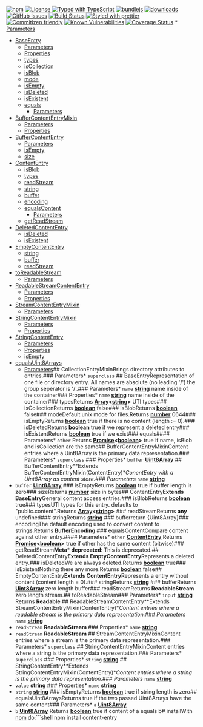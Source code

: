 [![npm](https://img.shields.io/npm/v/content-entry.svg)](https://www.npmjs.com/package/content-entry)
[![License](https://img.shields.io/badge/License-BSD%203--Clause-blue.svg)](https://opensource.org/licenses/BSD-3-Clause)
[![Typed with TypeScript](https://flat.badgen.net/badge/icon/Typed?icon=typescript\&label\&labelColor=blue\&color=555555)](https://typescriptlang.org)
[![bundlejs](https://deno.bundlejs.com/?q=content-entry\&badge=detailed)](https://bundlejs.com/?q=content-entry)
[![downloads](http://img.shields.io/npm/dm/content-entry.svg?style=flat-square)](https://npmjs.org/package/content-entry)
[![GitHub Issues](https://img.shields.io/github/issues/arlac77/content-entry.svg?style=flat-square)](https://github.com/arlac77/content-entry/issues)
[![Build Status](https://img.shields.io/endpoint.svg?url=https%3A%2F%2Factions-badge.atrox.dev%2Farlac77%2Fcontent-entry%2Fbadge\&style=flat)](https://actions-badge.atrox.dev/arlac77/content-entry/goto)
[![Styled with prettier](https://img.shields.io/badge/styled_with-prettier-ff69b4.svg)](https://github.com/prettier/prettier)
[![Commitizen friendly](https://img.shields.io/badge/commitizen-friendly-brightgreen.svg)](http://commitizen.github.io/cz-cli/)
[![Known Vulnerabilities](https://snyk.io/test/github/arlac77/content-entry/badge.svg)](https://snyk.io/test/github/arlac77/content-entry)
[![Coverage Status](https://coveralls.io/repos/arlac77/content-entry/badge.svg)](https://coveralls.io/github/arlac77/content-entry)
    *   [Parameters](#parameters)
*   [BaseEntry](#baseentry)
    *   [Parameters](#parameters-1)
    *   [Properties](#properties)
    *   [types](#types)
    *   [isCollection](#iscollection)
    *   [isBlob](#isblob)
    *   [mode](#mode)
    *   [isEmpty](#isempty)
    *   [isDeleted](#isdeleted)
    *   [isExistent](#isexistent)
    *   [equals](#equals)
        *   [Parameters](#parameters-2)
*   [BufferContentEntryMixin](#buffercontententrymixin)
    *   [Parameters](#parameters-3)
    *   [Properties](#properties-1)
*   [BufferContentEntry](#buffercontententry)
    *   [Parameters](#parameters-4)
    *   [isEmpty](#isempty-1)
    *   [size](#size)
*   [ContentEntry](#contententry)
    *   [isBlob](#isblob-1)
    *   [types](#types-1)
    *   [readStream](#readstream)
    *   [string](#string)
    *   [buffer](#buffer)
    *   [encoding](#encoding)
    *   [equalsContent](#equalscontent)
        *   [Parameters](#parameters-5)
    *   [getReadStream](#getreadstream)
*   [DeletedContentEntry](#deletedcontententry)
    *   [isDeleted](#isdeleted-1)
    *   [isExistent](#isexistent-1)
*   [EmptyContentEntry](#emptycontententry)
    *   [string](#string-1)
    *   [buffer](#buffer-1)
    *   [readStream](#readstream-1)
*   [toReadableStream](#toreadablestream)
    *   [Parameters](#parameters-6)
*   [ReadableStreamContentEntry](#readablestreamcontententry)
    *   [Parameters](#parameters-7)
    *   [Properties](#properties-2)
*   [StreamContentEntryMixin](#streamcontententrymixin)
    *   [Parameters](#parameters-8)
*   [StringContentEntryMixin](#stringcontententrymixin)
    *   [Parameters](#parameters-9)
    *   [Properties](#properties-3)
*   [StringContentEntry](#stringcontententry)
    *   [Parameters](#parameters-10)
    *   [Properties](#properties-4)
    *   [isEmpty](#isempty-2)
*   [equalsUint8Arrays](#equalsuint8arrays)
    *   [Parameters](#parameters-11)## CollectionEntryMixinBrings directory attributes to entries.### Parameters*   `superclass` &#x20;## BaseEntryRepresentation of one file or directory entry.
All names are absolute (no leading '/') the group seperator is '/'.### Parameters*   `name` **[string](https://developer.mozilla.org/docs/Web/JavaScript/Reference/Global_Objects/String)** name inside of the container### Properties*   `name` **[string](https://developer.mozilla.org/docs/Web/JavaScript/Reference/Global_Objects/String)** name inside of the container### typesReturns **[Array](https://developer.mozilla.org/docs/Web/JavaScript/Reference/Global_Objects/Array)<[string](https://developer.mozilla.org/docs/Web/JavaScript/Reference/Global_Objects/String)>** UTI types### isCollectionReturns **[boolean](https://developer.mozilla.org/docs/Web/JavaScript/Reference/Global_Objects/Boolean)** false### isBlobReturns **[boolean](https://developer.mozilla.org/docs/Web/JavaScript/Reference/Global_Objects/Boolean)** false### modeDefault unix mode for files.Returns **[number](https://developer.mozilla.org/docs/Web/JavaScript/Reference/Global_Objects/Number)** 0644### isEmptyReturns **[boolean](https://developer.mozilla.org/docs/Web/JavaScript/Reference/Global_Objects/Boolean)** true if there is no content (length := 0).### isDeletedReturns **[boolean](https://developer.mozilla.org/docs/Web/JavaScript/Reference/Global_Objects/Boolean)** true if we represent a deleted entry### isExistentReturns **[boolean](https://developer.mozilla.org/docs/Web/JavaScript/Reference/Global_Objects/Boolean)** true if we exist### equals#### Parameters*   `other` &#x20;Returns **[Promise](https://developer.mozilla.org/docs/Web/JavaScript/Reference/Global_Objects/Promise)<[boolean](https://developer.mozilla.org/docs/Web/JavaScript/Reference/Global_Objects/Boolean)>** true if name, isBlob and isCollection are the same## BufferContentEntryMixinContent entries where a Uint8Array is the primary data representation.### Parameters*   `superclass` &#x20;### Properties*   `buffer` **[Uint8Array](https://developer.mozilla.org/docs/Web/JavaScript/Reference/Global_Objects/Uint8Array)**&#x20;## BufferContentEntry**Extends BufferContentEntryMixin(ContentEntry)**ConentEntry with a Uint8Array as content store.### Parameters*   `name` **[string](https://developer.mozilla.org/docs/Web/JavaScript/Reference/Global_Objects/String)**&#x20;
*   `buffer` **[Uint8Array](https://developer.mozilla.org/docs/Web/JavaScript/Reference/Global_Objects/Uint8Array)**&#x20;### isEmptyReturns **[boolean](https://developer.mozilla.org/docs/Web/JavaScript/Reference/Global_Objects/Boolean)** true if buffer length is zero### sizeReturns **[number](https://developer.mozilla.org/docs/Web/JavaScript/Reference/Global_Objects/Number)** size in bytes## ContentEntry**Extends BaseEntry**General content access entries.### isBlobReturns **[boolean](https://developer.mozilla.org/docs/Web/JavaScript/Reference/Global_Objects/Boolean)** true### typesUTI types for this entry.
defaults to "public.content".Returns **[Array](https://developer.mozilla.org/docs/Web/JavaScript/Reference/Global_Objects/Array)<[string](https://developer.mozilla.org/docs/Web/JavaScript/Reference/Global_Objects/String)>** ### readStreamReturns **any** undefined### stringReturns **[string](https://developer.mozilla.org/docs/Web/JavaScript/Reference/Global_Objects/String)** ### bufferreturn {Uint8Array}### encodingThe default encoding used to convert content to strings.Returns **BufferEncoding** ### equalsContentCompare content against other entry.#### Parameters*   `other` **[ContentEntry](#contententry)**&#x20;Returns **[Promise](https://developer.mozilla.org/docs/Web/JavaScript/Reference/Global_Objects/Promise)<[boolean](https://developer.mozilla.org/docs/Web/JavaScript/Reference/Global_Objects/Boolean)>** true if other has the same content (bitwise)### getReadStream**Meta***   **deprecated**: This is deprecated.## DeletedContentEntry**Extends EmptyContentEntry**Represents a deleted entry.### isDeletedWe are always deleted.Returns **[boolean](https://developer.mozilla.org/docs/Web/JavaScript/Reference/Global_Objects/Boolean)** true### isExistentNothing there any more.Returns **[boolean](https://developer.mozilla.org/docs/Web/JavaScript/Reference/Global_Objects/Boolean)** false## EmptyContentEntry**Extends ContentEntry**Represents a entry without content (content length = 0).### stringReturns **[string](https://developer.mozilla.org/docs/Web/JavaScript/Reference/Global_Objects/String)** ### bufferReturns **[Uint8Array](https://developer.mozilla.org/docs/Web/JavaScript/Reference/Global_Objects/Uint8Array)** zero length buffer### readStreamReturns **ReadableStream** zero length stream.## toReadableStream### Parameters*   `input` **[string](https://developer.mozilla.org/docs/Web/JavaScript/Reference/Global_Objects/String)**&#x20;Returns **Readable** ## ReadableStreamContentEntry**Extends StreamContentEntryMixin(ContentEntry)**Content entries where a readable stream is the primary data representation.### Parameters*   `name` **[string](https://developer.mozilla.org/docs/Web/JavaScript/Reference/Global_Objects/String)**&#x20;
*   `readStream` **ReadableStream**&#x20;### Properties*   `name` **[string](https://developer.mozilla.org/docs/Web/JavaScript/Reference/Global_Objects/String)**&#x20;
*   `readStream` **ReadableStream**&#x20;## StreamContentEntryMixinContent entries where a stream is the primary data representation.### Parameters*   `superclass` &#x20;## StringContentEntryMixinContent entries where a string is the primary data representation.### Parameters*   `superclass` &#x20;### Properties*   `string` **[string](https://developer.mozilla.org/docs/Web/JavaScript/Reference/Global_Objects/String)**&#x20;## StringContentEntry**Extends StringContentEntryMixin(ContentEntry)**Content entries where a string is the primary data representation.### Parameters*   `name` **[string](https://developer.mozilla.org/docs/Web/JavaScript/Reference/Global_Objects/String)**&#x20;
*   `value` **[string](https://developer.mozilla.org/docs/Web/JavaScript/Reference/Global_Objects/String)**&#x20;### Properties*   `name` **[string](https://developer.mozilla.org/docs/Web/JavaScript/Reference/Global_Objects/String)**&#x20;
*   `string` **[string](https://developer.mozilla.org/docs/Web/JavaScript/Reference/Global_Objects/String)**&#x20;### isEmptyReturns **[boolean](https://developer.mozilla.org/docs/Web/JavaScript/Reference/Global_Objects/Boolean)** true if string length is zero## equalsUint8ArraysReturns true if the two passed Uint8Arrays have the same content### Parameters*   `a` **[Uint8Array](https://developer.mozilla.org/docs/Web/JavaScript/Reference/Global_Objects/Uint8Array)**&#x20;
*   `b` **[Uint8Array](https://developer.mozilla.org/docs/Web/JavaScript/Reference/Global_Objects/Uint8Array)**&#x20;Returns **[boolean](https://developer.mozilla.org/docs/Web/JavaScript/Reference/Global_Objects/Boolean)** true if content of a equals b# installWith [npm](http://npmjs.org) do:```shell
npm install content-entry
```# licenseBSD-2-Clause
